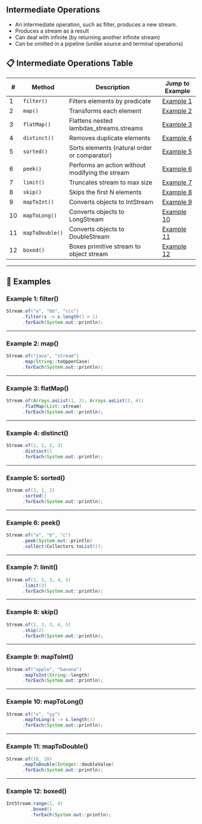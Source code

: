 ## Intermediate Operations
- An intermediate operation, such as filter, produces a new stream.
- Produces a stream as a result
- Can deal with infinite (by returning another infinite stream)
- Can be omitted in a pipeline (unlike source and terminal operations)

## 📋 Intermediate Operations Table

| #  | **Method**      | **Description**                                 | **Jump to Example**                   |
|----|-----------------|-------------------------------------------------|---------------------------------------|
| 1  | `filter()`      | Filters elements by predicate                   | [Example 1](#example-1-filter)        |
| 2  | `map()`         | Transforms each element                         | [Example 2](#example-2-map)           |
| 3  | `flatMap()`     | Flattens nested lambdas_streams.streams         | [Example 3](#example-3-flatmap)       |
| 4  | `distinct()`    | Removes duplicate elements                      | [Example 4](#example-4-distinct)      |
| 5  | `sorted()`      | Sorts elements (natural order or comparator)    | [Example 5](#example-5-sorted)        |
| 6  | `peek()`        | Performs an action without modifying the stream | [Example 6](#example-6-peek)          |
| 7  | `limit()`       | Truncates stream to max size                    | [Example 7](#example-7-limit)         |
| 8  | `skip()`        | Skips the first N elements                      | [Example 8](#example-8-skip)          |
| 9  | `mapToInt()`    | Converts objects to IntStream                   | [Example 9](#example-9-maptoint)      |
| 10 | `mapToLong()`   | Converts objects to LongStream                  | [Example 10](#example-10-maptolong)   |
| 11 | `mapToDouble()` | Converts objects to DoubleStream                | [Example 11](#example-11-maptodouble) |
| 12 | `boxed()`       | Boxes primitive stream to object stream         | [Example 12](#example-12-boxed)       |

---

## 🧪 Examples

### Example 1: filter()
```java
Stream.of("a", "bb", "ccc")
      .filter(s -> s.length() > 1)
      .forEach(System.out::println);
```

---

### Example 2: map()
```java
Stream.of("java", "stream")
      .map(String::toUpperCase)
      .forEach(System.out::println);
```

---

### Example 3: flatMap()
```java
Stream.of(Arrays.asList(1, 2), Arrays.asList(3, 4))
      .flatMap(List::stream)
      .forEach(System.out::println);
```

---

### Example 4: distinct()
```java
Stream.of(1, 2, 2, 3)
      .distinct()
      .forEach(System.out::println);
```

---

### Example 5: sorted()
```java
Stream.of(3, 1, 2)
      .sorted()
      .forEach(System.out::println);
```

---

### Example 6: peek()
```java
Stream.of("a", "b", "c")
      .peek(System.out::println)
      .collect(Collectors.toList());
```

---

### Example 7: limit()
```java
Stream.of(1, 2, 3, 4, 5)
      .limit(3)
      .forEach(System.out::println);
```

---

### Example 8: skip()
```java
Stream.of(1, 2, 3, 4, 5)
      .skip(2)
      .forEach(System.out::println);
```

---

### Example 9: mapToInt()
```java
Stream.of("apple", "banana")
      .mapToInt(String::length)
      .forEach(System.out::println);
```

---

### Example 10: mapToLong()
```java
Stream.of("x", "yy")
      .mapToLong(s -> s.length())
      .forEach(System.out::println);
```

---

### Example 11: mapToDouble()
```java
Stream.of(10, 20)
      .mapToDouble(Integer::doubleValue)
      .forEach(System.out::println);
```

---

### Example 12: boxed()
```java
IntStream.range(1, 4)
         .boxed()
         .forEach(System.out::println);
```